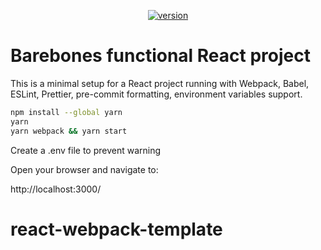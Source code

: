 <p align="center">
  <a href="https://www.npmjs.com/package/barebones-react-webpack-babel-eslint-prettier-husky-project">
    <img src="https://img.shields.io/badge/npm-v1.1.0-red" alt="version" />
  </a>
</p>

# Barebones functional React project

This is a minimal setup for a React project running with Webpack, Babel, ESLint, Prettier, pre-commit formatting, environment variables support.

   ```bash
   npm install --global yarn
   yarn
   yarn webpack && yarn start
   ```

Create a .env file to prevent warning

Open your browser and navigate to:

   http://localhost:3000/
# react-webpack-template
